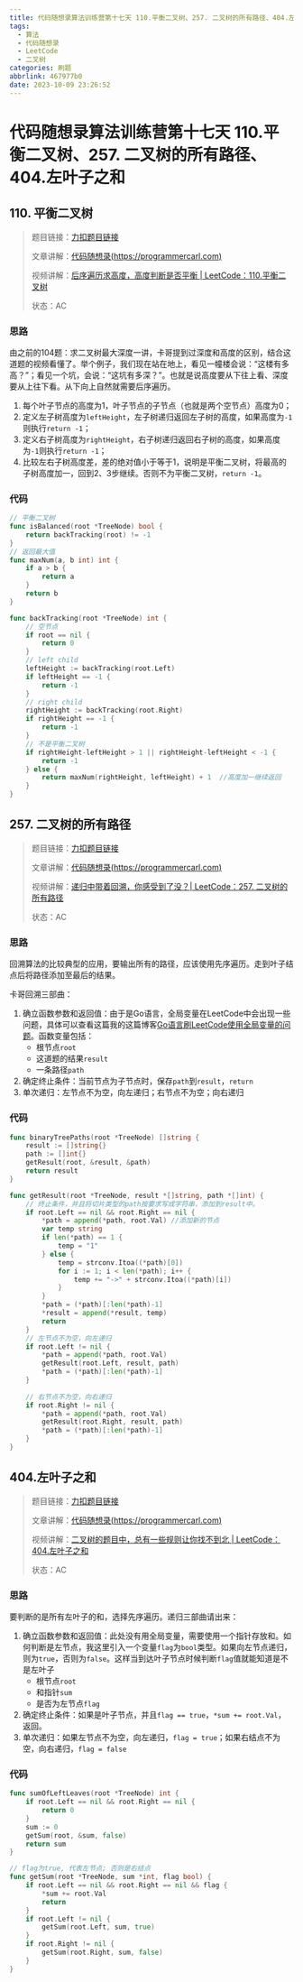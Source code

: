 ```yaml
---
title: 代码随想录算法训练营第十七天 110.平衡二叉树、257. 二叉树的所有路径、404.左叶子之和
tags:
  - 算法
  - 代码随想录
  - LeetCode
  - 二叉树
categories: 刷题
abbrlink: 467977b0
date: 2023-10-09 23:26:52
---
```


# 代码随想录算法训练营第十七天 110.平衡二叉树、257. 二叉树的所有路径、404.左叶子之和

## 110. 平衡二叉树

>   题目链接：[力扣题目链接](https://leetcode.cn/problems/balanced-binary-tree/)
>
>   文章讲解：[代码随想录(https://programmercarl.com)](https://programmercarl.com/0110.%E5%B9%B3%E8%A1%A1%E4%BA%8C%E5%8F%89%E6%A0%91.html)
>
>   视频讲解：[后序遍历求高度，高度判断是否平衡 | LeetCode：110.平衡二叉树](https://www.bilibili.com/video/BV1Ug411S7my)
>
>   状态：AC

### 思路

由之前的104题：求二叉树最大深度一讲，卡哥提到过深度和高度的区别，结合这道题的视频看懂了。举个例子，我们现在站在地上，看见一幢楼会说：“这楼有多高？”；看见一个坑，会说：“这坑有多深？”。也就是说高度要从下往上看、深度要从上往下看。从下向上自然就需要后序遍历。

1.   每个叶子节点的高度为1，叶子节点的子节点（也就是两个空节点）高度为0；
2.   定义左子树高度为`leftHeight`，左子树递归返回左子树的高度，如果高度为`-1`则执行`return -1`；
3.   定义右子树高度为`rightHeight`，右子树递归返回右子树的高度，如果高度为`-1`则执行`return -1`；
4.   比较左右子树高度差，差的绝对值小于等于1，说明是平衡二叉树，将最高的子树高度加一，回到2、3步继续。否则不为平衡二叉树，`return -1`。

### 代码

``` go
// 平衡二叉树
func isBalanced(root *TreeNode) bool {
	return backTracking(root) != -1
}
// 返回最大值
func maxNum(a, b int) int {
	if a > b {
		return a
	}
	return b
}

func backTracking(root *TreeNode) int {
    // 空节点
	if root == nil {
		return 0
	}
	// left child
	leftHeight := backTracking(root.Left)
	if leftHeight == -1 {
		return -1
	}
	// right child
	rightHeight := backTracking(root.Right)
	if rightHeight == -1 {
		return -1
	}
	// 不是平衡二叉树
	if rightHeight-leftHeight > 1 || rightHeight-leftHeight < -1 {
		return -1
	} else {
		return maxNum(rightHeight, leftHeight) + 1  //高度加一继续返回
	}
}
```

## 257. 二叉树的所有路径

>   题目链接：[力扣题目链接](https://leetcode.cn/problems/binary-tree-paths/)
>
>   文章讲解：[代码随想录(https://programmercarl.com)](https://programmercarl.com/0257.%E4%BA%8C%E5%8F%89%E6%A0%91%E7%9A%84%E6%89%80%E6%9C%89%E8%B7%AF%E5%BE%84.html)
>
>   视频讲解：[递归中带着回溯，你感受到了没？| LeetCode：257. 二叉树的所有路径](https://www.bilibili.com/video/BV1ZG411G7Dh)
>
>   状态：AC

### 思路

回溯算法的比较典型的应用，要输出所有的路径，应该使用先序遍历。走到叶子结点后将路径添加至最后的结果。

卡哥回溯三部曲：

1.   确立函数参数和返回值：由于是Go语言，全局变量在LeetCode中会出现一些问题，具体可以查看这篇我的这篇博客[Go语言刷LeetCode使用全局变量的问题](https://promisewang.github.io/post/bc862a56.html#%E9%81%87%E5%88%B0%E6%9C%80%E5%A4%B4%E5%A4%A7%E7%9A%84%E9%97%AE%E9%A2%98%EF%BC%81%EF%BC%81%EF%BC%81%EF%BC%81%EF%BC%81%EF%BC%81)。函数变量包括：
     -   根节点`root`
     -   这道题的结果`result`
     -   一条路径`path`
2.   确定终止条件：当前节点为子节点时，保存`path`到`result`，`return`
3.   单次递归：左节点不为空，向左递归；右节点不为空；向右递归

### 代码

``` go
func binaryTreePaths(root *TreeNode) []string {
	result := []string{}
	path := []int{}
	getResult(root, &result, &path)
	return result
}

func getResult(root *TreeNode, result *[]string, path *[]int) {
    // 终止条件，并且将切片类型的path按要求写成字符串，添加到result中。
	if root.Left == nil && root.Right == nil {
		*path = append(*path, root.Val) //添加新的节点
		var temp string
		if len(*path) == 1 {
			temp = "1"
		} else {
			temp = strconv.Itoa((*path)[0])
			for i := 1; i < len(*path); i++ {
				temp += "->" + strconv.Itoa((*path)[i])
			}
		}
		*path = (*path)[:len(*path)-1]
		*result = append(*result, temp)
		return
	}
    // 左节点不为空，向左递归
	if root.Left != nil {
		*path = append(*path, root.Val)
		getResult(root.Left, result, path)
		*path = (*path)[:len(*path)-1]
	}
    
    // 右节点不为空，向右递归
	if root.Right != nil {
		*path = append(*path, root.Val)
		getResult(root.Right, result, path)
		*path = (*path)[:len(*path)-1]
	}
}

```

## 404.左叶子之和

>   题目链接：[力扣题目链接](https://leetcode.cn/problems/sum-of-left-leaves/)
>
>   文章讲解：[代码随想录(https://programmercarl.com)](https://programmercarl.com/0404.%E5%B7%A6%E5%8F%B6%E5%AD%90%E4%B9%8B%E5%92%8C.html)
>
>   视频讲解：[二叉树的题目中，总有一些规则让你找不到北 | LeetCode：404.左叶子之和](https://www.bilibili.com/video/BV1GY4y1K7z8)
>
>   状态：AC

### 思路

要判断的是所有左叶子的和，选择先序遍历。递归三部曲请出来：

1.   确立函数参数和返回值：此处没有用全局变量，需要使用一个指针存放和。如何判断是左节点，我这里引入一个变量`flag`为`bool`类型。如果向左节点递归，则为`true`，否则为`false`。这样当到达叶子节点时候判断`flag`值就能知道是不是左叶子
     -   根节点`root`
     -   和指针`sum`
     -   是否为左节点`flag`
2.   确定终止条件：如果是叶子节点，并且`flag == true`，`*sum += root.Val`，返回。
3.   单次递归：如果左节点不为空，向左递归，`flag = true`；如果右结点不为空，向右递归，`flag = false`

### 代码

``` go
func sumOfLeftLeaves(root *TreeNode) int {
	if root.Left == nil && root.Right == nil {
		return 0
	}
	sum := 0
	getSum(root, &sum, false)
	return sum
}

// flag为true, 代表左节点; 否则是右结点
func getSum(root *TreeNode, sum *int, flag bool) { 
	if root.Left == nil && root.Right == nil && flag {
		*sum += root.Val
		return
	}
	if root.Left != nil {
		getSum(root.Left, sum, true)
	}
	if root.Right != nil {
		getSum(root.Right, sum, false)
	}
}
```

